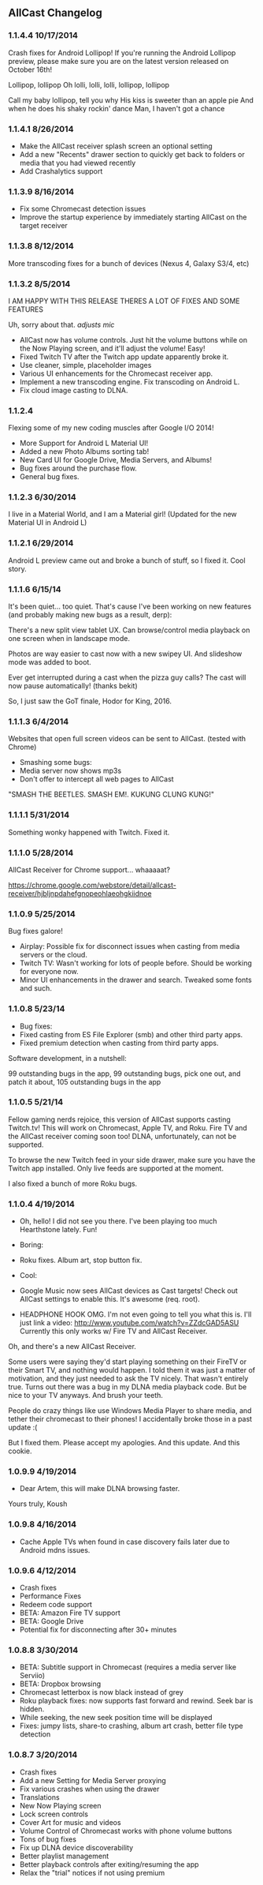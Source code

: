 ## AllCast Changelog ##


### 1.1.4.4 10/17/2014
Crash fixes for Android Lollipop! If you're running the Android Lollipop preview, please make sure you are on the latest version released on October 16th!

Lollipop, lollipop
Oh lolli, lolli, lolli, lollipop, lollipop

Call my baby lollipop, tell you why
His kiss is sweeter than an apple pie
And when he does his shaky rockin' dance
Man, I haven't got a chance

### 1.1.4.1 8/26/2014
- Make the AllCast receiver splash screen an optional setting
- Add a new "Recents" drawer section to quickly get back to folders or media that you had viewed recently
- Add Crashalytics support

### 1.1.3.9 8/16/2014
- Fix some Chromecast detection issues
- Improve the startup experience by immediately starting AllCast on the target receiver

### 1.1.3.8 8/12/2014
More transcoding fixes for a bunch of devices (Nexus 4, Galaxy S3/4, etc)

### 1.1.3.2 8/5/2014
I AM HAPPY WITH THIS RELEASE THERES A LOT OF FIXES AND SOME FEATURES

Uh, sorry about that. *adjusts mic*

- AllCast now has volume controls. Just hit the volume buttons while on the Now Playing screen, and it'll adjust the volume! Easy!
- Fixed Twitch TV after the Twitch app update apparently broke it.
- Use cleaner, simple, placeholder images
- Various UI enhancements for the Chromecast receiver app.
- Implement a new transcoding engine. Fix transcoding on Android L.
- Fix cloud image casting to DLNA.


### 1.1.2.4
Flexing some of my new coding muscles after Google I/O 2014!

- More Support for Android L Material UI!
- Added a new Photo Albums sorting tab!
- New Card UI for Google Drive, Media Servers, and Albums!
- Bug fixes around the purchase flow.
- General bug fixes.

### 1.1.2.3 6/30/2014
I live in a Material World, and I am a Material girl! (Updated for the new Material UI in Android L)


### 1.1.2.1 6/29/2014
Android L preview came out and broke a bunch of stuff, so I fixed it. Cool story.

### 1.1.1.6 6/15/14
It's been quiet... too quiet. That's cause I've been working on new features (and probably making new bugs as a result, derp):

There's a new split view tablet UX. Can browse/control media playback on one screen when in landscape mode.

Photos are way easier to cast now with a new swipey UI. And slideshow mode was added to boot.

Ever get interrupted during a cast when the pizza guy calls? The cast will now pause automatically! (thanks bekit)

So, I just saw the GoT finale, Hodor for King, 2016.

### 1.1.1.3 6/4/2014
Websites that open full screen videos can be sent to AllCast. (tested with Chrome)

 - Smashing some bugs:
  - Media server now shows mp3s
  - Don't offer to intercept all web pages to AllCast

"SMASH THE BEETLES. SMASH EM!. KUKUNG CLUNG KUNG!"

### 1.1.1.1 5/31/2014
Something wonky happened with Twitch. Fixed it.

### 1.1.1.0 5/28/2014
AllCast Receiver for Chrome support... whaaaaat?

https://chrome.google.com/webstore/detail/allcast-receiver/hjbljnpdahefgnopeohlaeohgkiidnoe

### 1.1.0.9 5/25/2014
Bug fixes galore!

- Airplay: Possible fix for disconnect issues when casting from media servers or the cloud.
- Twitch TV: Wasn't working for lots of people before. Should be working for everyone now.
- Minor UI enhancements in the drawer and search. Tweaked some fonts and such.

### 1.1.0.8 5/23/14
- Bug fixes:
 - Fixed casting from ES File Explorer (smb) and other third party apps.
  - Fixed premium detection when casting from third party apps.

Software development, in a nutshell:

99 outstanding bugs in the app,
99 outstanding bugs,
pick one out, and patch it about,
105 outstanding bugs in the app

### 1.1.0.5 5/21/14

Fellow gaming nerds rejoice, this version of AllCast supports casting Twitch.tv! This will work on Chromecast, Apple TV, and Roku. Fire TV and the AllCast receiver coming soon too! DLNA, unfortunately, can not be supported.

To browse the new Twitch feed in your side drawer, make sure you have the Twitch app installed. Only live feeds are supported at the moment.

I also fixed a bunch of more Roku bugs.


### 1.1.0.4 4/19/2014 ###
- Oh, hello! I did not see you there. I've been playing too much Hearthstone lately. Fun!
- Boring:
 - Roku fixes. Album art, stop button fix.
- Cool:
 - Google Music now sees AllCast devices as Cast targets! Check out AllCast settings to enable this. It's awesome (req. root).

- HEADPHONE HOOK OMG. I'm not even going to tell you what this is. I'll just link a video:
http://www.youtube.com/watch?v=ZZdcGAD5ASU
Currently this only works w/ Fire TV and AllCast Receiver.

Oh, and there's a new AllCast Receiver.

Some users were saying they'd start playing something on their FireTV or their Smart TV, and nothing would happen. I told them it was just a matter of motivation, and they just needed to ask the TV nicely. That wasn't entirely true. Turns out there was a bug in my DLNA media playback code. But be nice to your TV anyways. And brush your teeth.

People do crazy things like use Windows Media Player to share media, and tether their chromecast to their phones! I accidentally broke those in a past update :(

But I fixed them. Please accept my apologies. And this update. And this cookie.

### 1.0.9.9 4/19/2014 ###

- Dear Artem, this will make DLNA browsing faster.

Yours truly,
  Koush


### 1.0.9.8 4/16/2014 ###

- Cache Apple TVs when found in case discovery fails later due to Android mdns issues.

### 1.0.9.6 4/12/2014

- Crash fixes
- Performance Fixes
- Redeem code support
- BETA: Amazon Fire TV support
- BETA: Google Drive
- Potential fix for disconnecting after 30+ minutes

### 1.0.8.8 3/30/2014 ###

- BETA: Subtitle support in Chromecast (requires a media server like Serviio)
- BETA: Dropbox browsing
- Chromecast letterbox is now black instead of grey
- Roku playback fixes: now supports fast forward and rewind. Seek bar is hidden.
- While seeking, the new seek position time will be displayed
- Fixes: jumpy lists, share-to crashing, album art crash, better file type detection



### 1.0.8.7 3/20/2014 ###

- Crash fixes
- Add a new Setting for Media Server proxying
- Fix various crashes when using the drawer
- Translations
- New Now Playing screen
- Lock screen controls
- Cover Art for music and videos
- Volume Control of Chromecast works with phone volume buttons
- Tons of bug fixes
- Fix up DLNA device discoverability
- Better playlist management
- Better playback controls after exiting/resuming the app
- Relax the "trial" notices if not using premium

